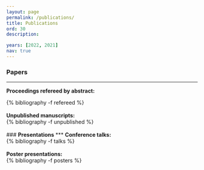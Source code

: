 ```yaml
---
layout: page
permalink: /publications/
title: Publications
ord: 30
description:

years: [2022, 2021]
nav: true
---
```

<!-- _pages/publications.md

scholar jekyll plugin
https://www.amirasiaee.com/dailyreport/jekyll-scholar/
https://github.com/inukshuk/jekyll-scholar
-->

### <b>Papers</b>
***
<strong>Proceedings refereed by abstract:</strong>
<div class="publications">
  {% bibliography -f refereed %}
</div>

<br>
<strong>Unpublished manuscripts:</strong>
<div class="publications">
  {% bibliography -f unpublished %}
</div>

<br>
### <b>Presentations</b>
***
<strong>Conference talks:</strong>
<div class="publications">
  {% bibliography -f talks %}
</div>

<br>
<strong>Poster presentations:</strong>
<div class="publications">
  {% bibliography -f posters %}
</div>
